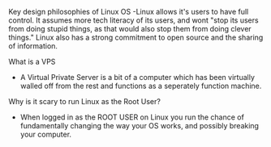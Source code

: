 Key design philosophies of Linux OS
-Linux allows it's users to have full control. It assumes more tech literacy of its users, and wont "stop its users from doing stupid things, as that would also stop them from doing clever things." Linux also has a strong commitment to open source and the sharing of information.

What is a VPS
- A Virtual Private Server is a bit of a computer which has been virtually walled off from the rest and functions as a seperately function machine.

Why is it scary to run Linux as the Root User?
- When logged in as the ROOT USER on Linux you run the chance of fundamentally changing the way your OS works, and possibly breaking your computer.